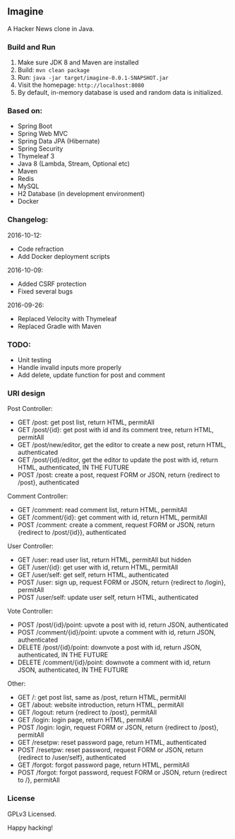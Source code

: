 ## Imagine

A Hacker News clone in Java.

### Build and Run

1. Make sure JDK 8 and Maven are installed
2. Build: `mvn clean package`
3. Run: `java -jar target/imagine-0.0.1-SNAPSHOT.jar`
4. Visit the homepage: `http://localhost:8080`
5. By default, in-memory database is used and random data is initialized. 

### Based on:

- Spring Boot
- Spring Web MVC
- Spring Data JPA (Hibernate)
- Spring Security
- Thymeleaf 3
- Java 8 (Lambda, Stream, Optional etc)
- Maven
- Redis
- MySQL
- H2 Database (in development environment)
- Docker

### Changelog:

2016-10-12:

- Code refraction
- Add Docker deployment scripts

2016-10-09:

- Added CSRF protection
- Fixed several bugs

2016-09-26:

- Replaced Velocity with Thymeleaf
- Replaced Gradle with Maven

### TODO:

- Unit testing
- Handle invalid inputs more properly
- Add delete, update function for post and comment

### URI design

Post Controller:

- GET /post: get post list, return HTML, permitAll
- GET /post/{id}: get post with id and its comment tree, return HTML, permitAll
- GET /post/new/editor, get the editor to create a new post, return HTML, authenticated
- GET /post/{id}/editor, get the editor to update the post with id, return HTML, authenticated, IN THE FUTURE
- POST /post: create a post, request FORM or JSON, return {redirect to /post}, authenticated

Comment Controller:

- GET /comment: read comment list, return HTML, permitAll
- GET /comment/{id}: get comment with id, return HTML, permitAll
- POST /comment: create a comment, request FORM or JSON, return {redirect to /post/{id}}, authenticated

User Controller:

- GET /user: read user list, return HTML, permitAll but hidden
- GET /user/{id}: get user with id, return HTML, permitAll
- GET /user/self: get self, return HTML, authenticated
- POST /user: sign up, request FORM or JSON, return {redirect to /login}, permitAll
- POST /user/self: update user self, return HTML, authenticated

Vote Controller:

- POST /post/{id}/point: upvote a post with id, return JSON, authenticated
- POST /comment/{id}/point: upvote a comment with id, return JSON, authenticated
- DELETE /post/{id}/point: downvote a post with id, return JSON, authenticated, IN THE FUTURE
- DELETE /comment/{id}/point: downvote a comment with id, return JSON, authenticated, IN THE FUTURE

Other:

- GET /: get post list, same as /post, return HTML, permitAll
- GET /about: website introduction, return HTML, permitAll
- GET /logout: return {redirect to /post}, permitAll
- GET /login: login page, return HTML, permitAll
- POST /login: login, request FORM or JSON, return {redirect to /post}, permitAll
- GET /resetpw: reset password page, return HTML, authenticated
- POST /resetpw: reset password, request FORM or JSON, return {redirect to /user/self}, authenticated
- GET /forgot: forgot password page, return HTML, permitAll
- POST /forgot: forgot password, request FORM or JSON, return {redirect to /}, permitAll

### License

GPLv3 Licensed.

Happy hacking!
